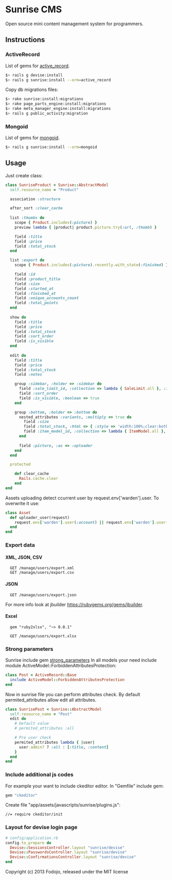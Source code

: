 # Sunrise CMS

Open source mini content management system for programmers.

## Instructions

### ActiveRecord
  
List of gems for [active_record](https://gist.github.com/4529926#file-gemfile-active_record).

```bash
$> rails g devise:install
$> rails g sunrise:install --orm=active_record
```

Copy db migrations files:

```bash
$> rake sunrise:install:migrations
$> rake page_parts_engine:install:migrations
$> rake meta_manager_engine:install:migrations
$> rails g public_activity:migration
```

### Mongoid

List of gems for [mongoid](https://gist.github.com/4529926#file-gemfile-mongoid).

```bash
$> rails g sunrise:install --orm=mongoid
```

## Usage

Just create class:

```ruby
class SunriseProduct < Sunrise::AbstractModel
  self.resource_name = "Product"

  association :structure

  after_sort :clear_cache
  
  list :thumbs do
    scope { Product.includes(:picture) }
    preview lambda { |product| product.picture.try(:url, :thumb) }

    field :title
    field :price
    field :total_stock
  end

  list :export do
    scope { Product.includes(:picture).recently.with_state(:finished) }

    field :id
    field :product_title
    field :size
    field :started_at
    field :finished_at
    field :unique_accounts_count
    field :total_points
  end
  
  show do
    field :title
    field :price
    field :total_stock
    field :sort_order
    field :is_visible
  end
  
  edit do
    field :title
    field :price
    field :total_stock
    field :notes

    group :sidebar, :holder => :sidebar do
      field :sale_limit_id, :collection => lambda { SaleLimit.all }, :include_blank => false
      field :sort_order
      field :is_visible, :boolean => true
    end

    group :bottom, :holder => :bottom do
      nested_attributes :variants, :multiply => true do
        field :size
        field :total_stock, :html => { :style => 'width:100%;clear:both;' }
        field :item_model_id, :collection => lambda { ItemModel.all }, :include_blank => false
      end
    
      field :picture, :as => :uploader
    end
  end

  protected

    def clear_cache
      Rails.cache.clear
    end
end
```

Assets uploading detect ccurrent user by request.env['warden'].user. To overwrite it use:

```ruby
class Asset
  def uploader_user(request)
    request.env['warden'].user(:account) || request.env['warden'].user(:user)
  end
end
```

### Export data

#### XML, JSON, CSV

```
  GET /manage/users/export.xml
  GET /manage/users/export.csv
```

#### JSON

```
  GET /manage/users/export.json
```

For more info look at jbuilder https://rubygems.org/gems/jbuilder.

#### Excel

```
  gem "ruby2xlsx", "~> 0.0.1"

  GET /manage/users/export.xlsx
```

### Strong parameters

Sunrise include gem [strong_parameters](https://github.com/rails/strong_parameters)
In all models your need include module ActiveModel::ForbiddenAttributesProtection:

``` ruby
class Post < ActiveRecord::Base
  include ActiveModel::ForbiddenAttributesProtection
end
```

Now in sunrise file you can perform attributes check. 
By default permited_attributes allow edit all attributes.

```ruby
class SunrisePost < Sunrise::AbstractModel
  self.resource_name = "Post"
  edit do
    # Default value
    # permited_attributes :all 

    # Pre user check
    permited_attributes lambda { |user| 
      user.admin? ? :all : [:title, :content] 
    }
  end
end
```

### Include additional js codes

For example your want to include ckeditor editor.
In "Gemfile" include gem:

```ruby
gem "ckeditor"
```

Create file "app/assets/javascripts/sunrise/plugins.js":

```
//= require ckeditor/init
```

### Layout for devise login page

``` ruby
# config/application.rb
config.to_prepare do
  Devise::SessionsController.layout "sunrise/devise"
  Devise::PasswordsController.layout "sunrise/devise"
  Devise::ConfirmationsController.layout "sunrise/devise"
end
```

Copyright (c) 2013 Fodojo, released under the MIT license
